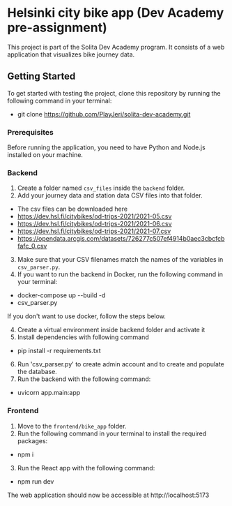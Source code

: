 # Helsinki city bike app (Dev Academy pre-assignment)

This project is part of the Solita Dev Academy program. It consists of a web application that visualizes bike journey data.

## Getting Started

To get started with testing the project, clone this repository by running the following command in your terminal:
* git clone https://github.com/PlayJeri/solita-dev-academy.git


### Prerequisites

Before running the application, you need to have Python and Node.js installed on your machine.

### Backend

1. Create a folder named `csv_files` inside the `backend` folder.
2. Add your journey data and station data CSV files into that folder.
* The csv files can be downloaded here
* <https://dev.hsl.fi/citybikes/od-trips-2021/2021-05.csv>
* <https://dev.hsl.fi/citybikes/od-trips-2021/2021-06.csv>
* <https://dev.hsl.fi/citybikes/od-trips-2021/2021-07.csv>
* <https://opendata.arcgis.com/datasets/726277c507ef4914b0aec3cbcfcbfafc_0.csv>
3. Make sure that your CSV filenames match the names of the variables in `csv_parser.py`.
4. If you want to run the backend in Docker, run the following command in your terminal:
* docker-compose up --build -d
* csv_parser.py

If you don't want to use docker, follow the steps below.

4. Create a virtual environment inside backend folder and activate it
5. Install dependencies with following command
* pip install -r requirements.txt
6. Run 'csv_parser.py' to create admin account and to create and populate the database.
7. Run the backend with the following command:
* uvicorn app.main:app


### Frontend

1. Move to the `frontend/bike_app` folder.
2. Run the following command in your terminal to install the required packages:
* npm i
3. Run the React app with the following command:
* npm run dev

The web application should now be accessible at http://localhost:5173

